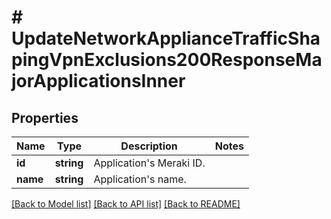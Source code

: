 # # UpdateNetworkApplianceTrafficShapingVpnExclusions200ResponseMajorApplicationsInner

## Properties

Name | Type | Description | Notes
------------ | ------------- | ------------- | -------------
**id** | **string** | Application&#39;s Meraki ID. |
**name** | **string** | Application&#39;s name. |

[[Back to Model list]](../../README.md#models) [[Back to API list]](../../README.md#endpoints) [[Back to README]](../../README.md)
